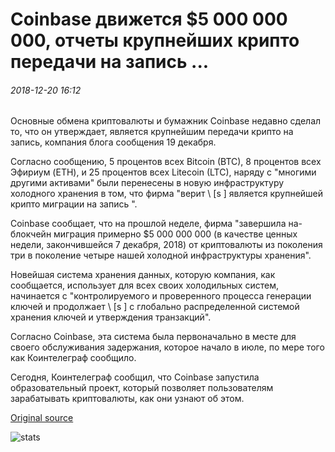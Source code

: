 # Coinbase движется $5 000 000 000, отчеты крупнейших крипто передачи на запись ...

###### 2018-12-20 16:12

Основные обмена криптовалюты и бумажник Coinbase недавно сделал то, что он утверждает, является крупнейшим передачи крипто на запись, компания блога сообщения 19 декабря.

Согласно сообщению, 5 процентов всех Bitcoin (BTC), 8 процентов всех Эфириум (ETH), и 25 процентов всех Litecoin (LTC), наряду с "многими другими активами" были перенесены в новую инфраструктуру холодного хранения в том, что фирма "верит \ [s \] является крупнейшей крипто миграции на запись ".

Coinbase сообщает, что на прошлой неделе, фирма "завершила на-блокчейн миграция примерно $5 000 000 000 (в качестве ценных недели, закончившейся 7 декабря, 2018) от криптовалюты из поколения три в поколение четыре нашей холодной инфраструктуры хранения".

Новейшая система хранения данных, которую компания, как сообщается, использует для всех своих холодильных систем, начинается с "контролируемого и проверенного процесса генерации ключей и продолжает \ [s \] с глобально распределенной системой хранения ключей и утверждения транзакций".

Согласно Coinbase, эта система была первоначально в месте для своего обслуживания задержания, которое начало в июле, по мере того как Коинтелеграф сообщило.

Сегодня, Коинтелеграф сообщил, что Coinbase запустила образовательный проект, который позволяет пользователям зарабатывать криптовалюты, как они узнают об этом.

[Original source](https://cointelegraph.com/news/coinbase-moves-5-billion-reports-largest-crypto-transfer-on-record)

![stats](https://c.statcounter.com/11760860/0/a89fa40b/1/ "stats")